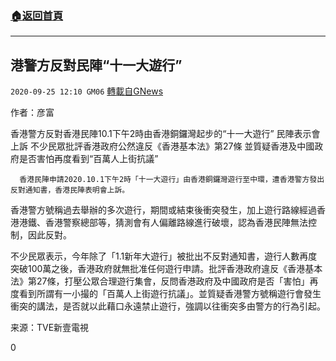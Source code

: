 ###  [:house:返回首頁](https://github.com/ourhimalayas/txt)
---

## 港警方反對民陣“十一大遊行”
`2020-09-25 12:10 GM06` [轉載自GNews](https://gnews.org/zh-hant/382267/)

作者：彦富

香港警方反對香港民陣10.1下午2時由香港銅鑼灣起步的“十一大遊行” 民陣表示會上訴 不少民眾批評香港政府公然違反《香港基本法》第27條 並質疑香港及中國政府是否害怕再度看到“百萬人上街抗議”

      香港民陣申請2020.10.1下午2時「十一大遊行」由香港銅鑼灣遊行至中環，遭香港警方發出反對通知書，香港民陣表明會上訴。

香港警方號稱過去舉辦的多次遊行，期間或結束後衝突發生，加上遊行路線經過香港港鐵、香港警察總部等，猜測會有人偏離路線進行破壞，認為香港民陣無法控制，因此反對。

不少民眾表示，今年除了「1.1新年大遊行」被批出不反對通知書，遊行人數再度突破100萬之後，香港政府就無批准任何遊行申請。批評香港政府違反《香港基本法》第27條，打壓公眾合理遊行集會，反問香港政府及中國政府是否「害怕」再度看到所謂有一小撮的「百萬人上街遊行抗議」。並質疑香港警方號稱遊行會發生衝突的講法，是否就以此藉口永遠禁止遊行，強調以往衝突多由警方的行為引起。


来源：TVE新壹電視

0
